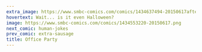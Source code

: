 ```yaml
---
extra_image: https://www.smbc-comics.com/comics/1434637494-20150617after.png
hovertext: Wait... is it even Halloween?
image: https://www.smbc-comics.com/comics/1434553220-20150617.png
next_comic: human-jokes
prev_comic: extra-sausage
title: Office Party
---
```


